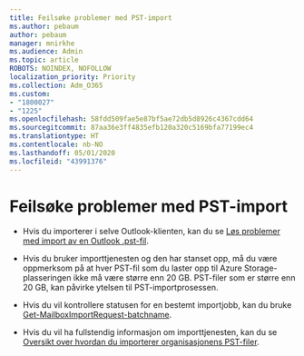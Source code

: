 ```yaml
---
title: Feilsøke problemer med PST-import
ms.author: pebaum
author: pebaum
manager: mnirkhe
ms.audience: Admin
ms.topic: article
ROBOTS: NOINDEX, NOFOLLOW
localization_priority: Priority
ms.collection: Adm_O365
ms.custom:
- "1800027"
- "1225"
ms.openlocfilehash: 58fdd509fae5e87bf5ae72db5d8926c4367cdd64
ms.sourcegitcommit: 87aa36e3ff4835efb120a320c5169bfa77199ec4
ms.translationtype: HT
ms.contentlocale: nb-NO
ms.lasthandoff: 05/01/2020
ms.locfileid: "43991376"
---
```

# <a name="troubleshooting-pst-import-issues"></a>Feilsøke problemer med PST-import

- Hvis du importerer i selve Outlook-klienten, kan du se [Løs problemer med import av en Outlook .pst-fil](https://support.office.com/article/Fix-problems-importing-an-Outlook-pst-file-2d2e50dc-5c36-4ab2-ab50-f1be733b3d6e).

- Hvis du bruker importtjenesten og den har stanset opp, må du være oppmerksom på at hver PST-fil som du laster opp til Azure Storage-plasseringen ikke må være større enn 20 GB. PST-filer som er større enn 20 GB, kan påvirke ytelsen til PST-importprosessen.

- Hvis du vil kontrollere statusen for en bestemt importjobb, kan du bruke [Get-MailboxImportRequest-batchname](https://docs.microsoft.com/powershell/module/exchange/mailboxes/get-mailboximportrequest).

- Hvis du vil ha fullstendig informasjon om importtjenesten, kan du se [Oversikt over hvordan du importerer organisasjonens PST-filer](https://docs.microsoft.com/microsoft-365/compliance/importing-pst-files-to-office-365?view=o365-worldwide).
